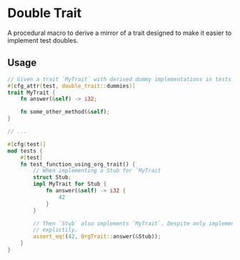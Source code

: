 # Double Trait

A procedural macro to derive a mirror of a trait designed to make it easier to implement test doubles.

## Usage

```rust
// Given a trait `MyTrait` with derived dummy implementations in tests
#[cfg_attr(test, double_trait::dummies)]
trait MyTrait {
    fn answer(&self) -> i32;

    fn some_other_method(&self);
}

// ...

#[cfg(test)]
mod tests {
    #[test]
    fn test_function_using_org_trait() {
        // When implementing a Stub for `MyTrait
        struct Stub;
        impl MyTrait for Stub {
            fn answer(&self) -> i32 {
                42
            }
        }

        // Then `Stub` also implements `MyTrait`. Despite only implementing one of the methods
        // explictily.
        assert_eq!(42, OrgTrait::answer(&Stub));
    }
}
```
